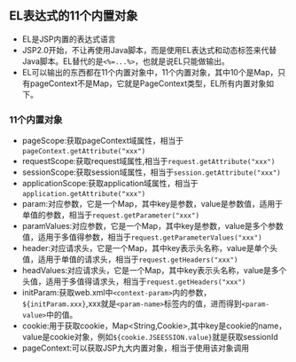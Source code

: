 ## EL表达式的11个内置对象
- EL是JSP内置的表达式语言
- JSP2.0开始，不让再使用Java脚本，而是使用EL表达式和动态标签来代替Java脚本。EL替代的是`<%=...%>`，也就是说EL只能做输出。
- EL可以输出的东西都在11个内置对象中，11个内置对象，其中10个是Map，只有pageContext不是Map，它就是PageContext类型，EL所有内置对象如下。
### 11个内置对象
- pageScope:获取pageContext域属性，相当于`pageContext.getAttribute("xxx")`
- requestScope:获取request域属性,相当于`request.getAttribute("xxx")`
- sessionScope:获取session域属性，相当于`session.getAttribute("xxx")`
- applicationScope:获取application域属性，相当于`application.getAttribute("xxx")`
- param:对应参数，它是一个Map，其中key是参数，value是参数值，适用于单值的参数，相当于`request.getParameter("xxx")`
- paramValues:对应参数，它是一个Map，其中key是参数，value是多个参数值，适用于多值得参数，相当于`request.getParameterValues("xxx")`
- header:对应请求头，它是一个Map，其中key表示头名称，value是单个头值，适用于单值的请求头，相当于`request.getHeaders("xxx")`
- headValues:对应请求头，它是一个Map，其中key表示头名称，value是多个头值，适用于多值得请求头，相当于`request.getHeaders("xxx")`
- initParam:获取web.xml中`<context-param>`内的参数，`${initParam.xxx}`,xxx就是`<param-name>`标签内的值，进而得到`<param-value>`中的值。
- cookie:用于获取cookie，Map<String,Cookie>,其中key是cookie的name，value是cookie对象，例如`${cookie.JSEESSION.value}`就是获取sessionId
- pageContext:可以获取JSP九大内置对象，相当于使用该对象调用